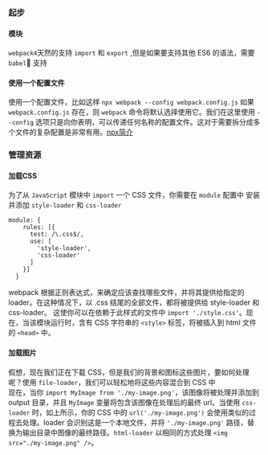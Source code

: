 ### 起步
#### 模块
`webpack4`天然的支持 `import` 和 `export` ,但是如果要支持其他 ES6 的语法，需要 `babel` 支持
#### 使用一个配置文件
使用一个配置文件，比如这样 `npx webpack --config webpack.config.js`
如果 `webpack.config.js` 存在，则 `webpack` 命令将默认选择使用它。我们在这里使用 `--config` 选项只是向你表明，可以传递任何名称的配置文件。这对于需要拆分成多个文件的复杂配置是非常有用。[npx简介](https://www.jianshu.com/p/cee806439865)
### 管理资源
#### 加载CSS
为了从 `JavaScript` 模块中 `import` 一个 CSS 文件，你需要在 `module` 配置中 安装并添加 `style-loader` 和 `css-loader`
```
module: {
    rules: [{
      test: /\.css$/,
      use: [
        'style-loader',
        'css-loader'
      ]
    }]
  }
```
webpack 根据正则表达式，来确定应该查找哪些文件，并将其提供给指定的 loader。在这种情况下，以 .css 结尾的全部文件，都将被提供给 style-loader 和 css-loader。
这使你可以在依赖于此样式的文件中 `import './style.css'`。现在，当该模块运行时，含有 CSS 字符串的 `<style>` 标签，将被插入到 html 文件的 `<head>` 中。
#### 加载图片
假想，现在我们正在下载 CSS，但是我们的背景和图标这些图片，要如何处理呢？使用 `file-loader`，我们可以轻松地将这些内容混合到 CSS 中</br>
现在，当你 `import MyImage from './my-image.png'`，该图像将被处理并添加到 output 目录，并且 `MyImage` 变量将包含该图像在处理后的最终 url。当使用 `css-loader` 时，如上所示，你的 CSS 中的 `url('./my-image.png')` 会使用类似的过程去处理。loader 会识别这是一个本地文件，并将 `'./my-image.png'` 路径，替换为输出目录中图像的最终路径。`html-loader` 以相同的方式处理 `<img src="./my-image.png" />`。



